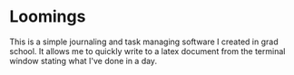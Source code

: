 # Loomings
This is a simple journaling and task managing software I created in grad school.  It allows me to quickly write to a latex document from the terminal window stating what I've done in a day.
